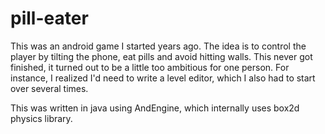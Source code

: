 # pill-eater

This was an android game I started years ago. The idea is to control the player by tilting the phone, eat pills and avoid hitting walls. This never got finished, it turned out to be a little too ambitious for one person. For instance, I realized I'd need to write a level editor, which I also had to start over several times. 

This was written in java using AndEngine, which internally uses box2d physics library.
